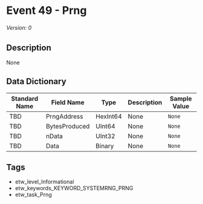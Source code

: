 # Event 49 - Prng
###### Version: 0

## Description
None

## Data Dictionary
|Standard Name|Field Name|Type|Description|Sample Value|
|---|---|---|---|---|
|TBD|PrngAddress|HexInt64|None|`None`|
|TBD|BytesProduced|UInt64|None|`None`|
|TBD|nData|UInt32|None|`None`|
|TBD|Data|Binary|None|`None`|

## Tags
* etw_level_Informational
* etw_keywords_KEYWORD_SYSTEMRNG_PRNG
* etw_task_Prng